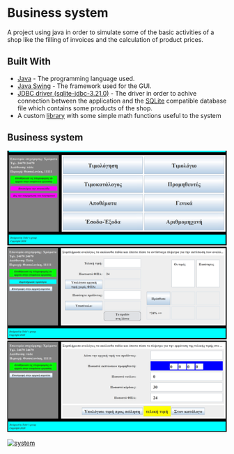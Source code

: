 # Business system

A project using java in order to simulate some of the basic activities of a shop like the filling of invoices and the calculation of product prices.

## Built With

- [Java](https://en.wikipedia.org/wiki/Java_(programming_language)) - The programming language used.
- [Java Swing](https://en.wikipedia.org/wiki/Swing_(Java)) - The framework used for the GUI.
- [JDBC driver (sqlite-jdbc-3.21.0)](https://mvnrepository.com/artifact/org.xerial/sqlite-jdbc/3.21.0) - The driver in order to achive connection between the application and the [SQLite](https://www.sqlite.org/index.html) compatible database file which contains some products of the shop.
- A custom [library](https://github.com/Apostolos172/simple-math) with some simple math functions useful to the system

## Business system
![main window](https://github.com/Apostolos172/business-system/blob/b17275c03a03a92792e99e05fbeda2ad39ca8d83/My_System/screenshots/main.png)
![invoice window](https://github.com/Apostolos172/business-system/blob/b17275c03a03a92792e99e05fbeda2ad39ca8d83/My_System/screenshots/invoice.png)
![product window](https://github.com/Apostolos172/business-system/blob/b17275c03a03a92792e99e05fbeda2ad39ca8d83/My_System/screenshots/product.png)

[![system](https://img.youtube.com/vi/w82Q6rZi_18/0.jpg)](https://www.youtube.com/watch?v=w82Q6rZi_18)
